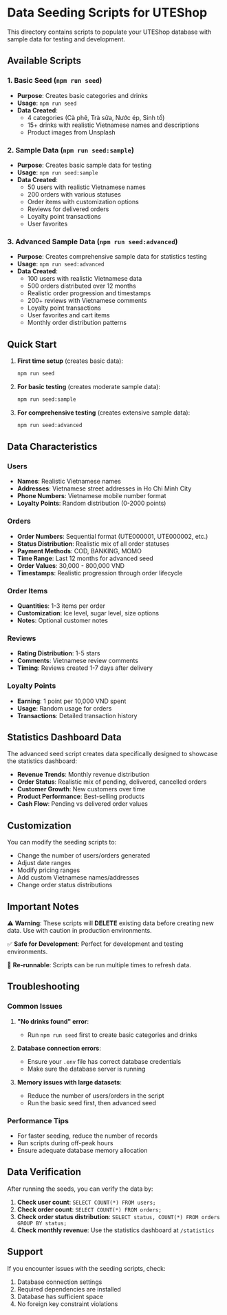 # Data Seeding Scripts for UTEShop

This directory contains scripts to populate your UTEShop database with sample data for testing and development.

## Available Scripts

### 1. Basic Seed (`npm run seed`)
- **Purpose**: Creates basic categories and drinks
- **Usage**: `npm run seed`
- **Data Created**:
  - 4 categories (Cà phê, Trà sữa, Nước ép, Sinh tố)
  - 15+ drinks with realistic Vietnamese names and descriptions
  - Product images from Unsplash

### 2. Sample Data (`npm run seed:sample`)
- **Purpose**: Creates basic sample data for testing
- **Usage**: `npm run seed:sample`
- **Data Created**:
  - 50 users with realistic Vietnamese names
  - 200 orders with various statuses
  - Order items with customization options
  - Reviews for delivered orders
  - Loyalty point transactions
  - User favorites

### 3. Advanced Sample Data (`npm run seed:advanced`)
- **Purpose**: Creates comprehensive sample data for statistics testing
- **Usage**: `npm run seed:advanced`
- **Data Created**:
  - 100 users with realistic Vietnamese data
  - 500 orders distributed over 12 months
  - Realistic order progression and timestamps
  - 200+ reviews with Vietnamese comments
  - Loyalty point transactions
  - User favorites and cart items
  - Monthly order distribution patterns

## Quick Start

1. **First time setup** (creates basic data):
   ```bash
   npm run seed
   ```

2. **For basic testing** (creates moderate sample data):
   ```bash
   npm run seed:sample
   ```

3. **For comprehensive testing** (creates extensive sample data):
   ```bash
   npm run seed:advanced
   ```

## Data Characteristics

### Users
- **Names**: Realistic Vietnamese names
- **Addresses**: Vietnamese street addresses in Ho Chi Minh City
- **Phone Numbers**: Vietnamese mobile number format
- **Loyalty Points**: Random distribution (0-2000 points)

### Orders
- **Order Numbers**: Sequential format (UTE000001, UTE000002, etc.)
- **Status Distribution**: Realistic mix of all order statuses
- **Payment Methods**: COD, BANKING, MOMO
- **Time Range**: Last 12 months for advanced seed
- **Order Values**: 30,000 - 800,000 VND
- **Timestamps**: Realistic progression through order lifecycle

### Order Items
- **Quantities**: 1-3 items per order
- **Customization**: Ice level, sugar level, size options
- **Notes**: Optional customer notes

### Reviews
- **Rating Distribution**: 1-5 stars
- **Comments**: Vietnamese review comments
- **Timing**: Reviews created 1-7 days after delivery

### Loyalty Points
- **Earning**: 1 point per 10,000 VND spent
- **Usage**: Random usage for orders
- **Transactions**: Detailed transaction history

## Statistics Dashboard Data

The advanced seed script creates data specifically designed to showcase the statistics dashboard:

- **Revenue Trends**: Monthly revenue distribution
- **Order Status**: Realistic mix of pending, delivered, cancelled orders
- **Customer Growth**: New customers over time
- **Product Performance**: Best-selling products
- **Cash Flow**: Pending vs delivered order values

## Customization

You can modify the seeding scripts to:
- Change the number of users/orders generated
- Adjust date ranges
- Modify pricing ranges
- Add custom Vietnamese names/addresses
- Change order status distributions

## Important Notes

⚠️ **Warning**: These scripts will **DELETE** existing data before creating new data. Use with caution in production environments.

✅ **Safe for Development**: Perfect for development and testing environments.

🔄 **Re-runnable**: Scripts can be run multiple times to refresh data.

## Troubleshooting

### Common Issues

1. **"No drinks found" error**:
   - Run `npm run seed` first to create basic categories and drinks

2. **Database connection errors**:
   - Ensure your `.env` file has correct database credentials
   - Make sure the database server is running

3. **Memory issues with large datasets**:
   - Reduce the number of users/orders in the script
   - Run the basic seed first, then advanced seed

### Performance Tips

- For faster seeding, reduce the number of records
- Run scripts during off-peak hours
- Ensure adequate database memory allocation

## Data Verification

After running the seeds, you can verify the data by:

1. **Check user count**: `SELECT COUNT(*) FROM users;`
2. **Check order count**: `SELECT COUNT(*) FROM orders;`
3. **Check order status distribution**: `SELECT status, COUNT(*) FROM orders GROUP BY status;`
4. **Check monthly revenue**: Use the statistics dashboard at `/statistics`

## Support

If you encounter issues with the seeding scripts, check:
1. Database connection settings
2. Required dependencies are installed
3. Database has sufficient space
4. No foreign key constraint violations
